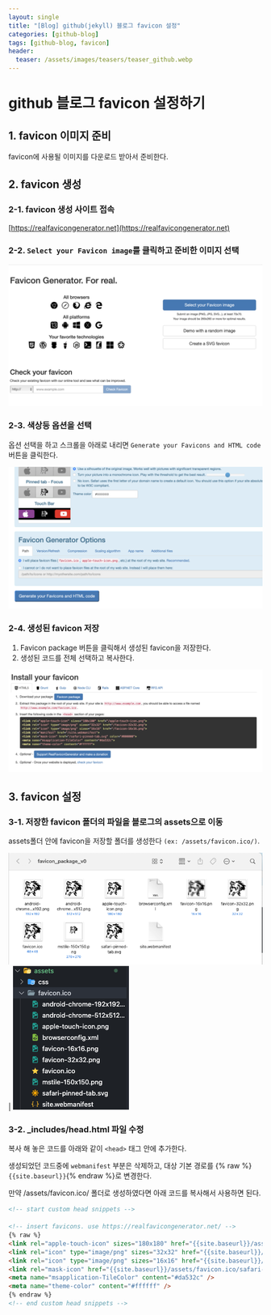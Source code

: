 ```yaml
---
layout: single
title: "[Blog] github(jekyll) 블로그 favicon 설정"
categories: [github-blog]
tags: [github-blog, favicon]
header:
  teaser: /assets/images/teasers/teaser_github.webp
---
```


# github 블로그 favicon 설정하기

## 1. favicon 이미지 준비

favicon에 사용될 이미지를 다운로드 받아서 준비한다.

## 2. favicon 생성

### 2-1. favicon 생성 사이트 접속

[https://realfavicongenerator.net](https://realfavicongenerator.net)

### 2-2. `Select your Favicon image`를 클릭하고 준비한 이미지 선택

![setting up favicon](/assets/images/2024-01-08/setting_favicon.png)

### 2-3. 색상등 옵션을 선택

옵션 선택을 하고 스크롤을 아래로 내리면 `Generate your Favicons and HTML code` 버튼을 클릭한다.

![setting up favicon](/assets/images/2024-01-08/setting_favicon2.png)

### 2-4. 생성된 favicon 저장

1. Favicon package 버튼을 클릭해서 생성된 favicon을 저장한다.
2. 생성된 코드를 전체 선택하고 복사한다.

![setting up favicon](/assets/images/2024-01-08/setting_favicon3.png)

## 3. favicon 설정

### 3-1. 저장한 favicon 폴더의 파일을 블로그의 assets으로 이동

assets폴더 안에 favicon을 저장할 폴더를 생성한다 `(ex: /assets/favicon.ico/)`.

![setting up favicon](/assets/images/2024-01-08/setting_favicon4.png) | ![setting up favicon](/assets/images/2024-01-08/setting_favicon5.png)

### 3-2. \_includes/head.html 파일 수정

복사 해 놓은 코드를 아래와 같이 `<head>` 태그 안에 추가한다.

생성되었던 코드중에 `webmanifest` 부분은 삭제하고, 대상 기본 경로를 {% raw %}`{{site.baseurl}}`{% endraw %}로 변경한다.

만약 /assets/favicon.ico/ 폴더로 생성하였다면 아래 코드를 복사해서 사용하면 된다.

```html
<!-- start custom head snippets -->

<!-- insert favicons. use https://realfavicongenerator.net/ -->
{% raw %}
<link rel="apple-touch-icon" sizes="180x180" href="{{site.baseurl}}/assets/favicon.ico/apple-touch-icon.png" />
<link rel="icon" type="image/png" sizes="32x32" href="{{site.baseurl}}/assets/favicon.ico/favicon-32x32.png" />
<link rel="icon" type="image/png" sizes="16x16" href="{{site.baseurl}}/assets/favicon.ico/favicon-16x16.png" />
<link rel="mask-icon" href="{{site.baseurl}}/assets/favicon.ico/safari-pinned-tab.svg" color="#000000" />
<meta name="msapplication-TileColor" content="#da532c" />
<meta name="theme-color" content="#ffffff" />
{% endraw %}
<!-- end custom head snippets -->
```
